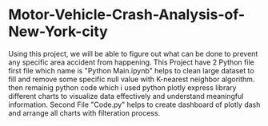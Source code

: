 # Motor-Vehicle-Crash-Analysis-of-New-York-city
Using this project, we will be able to figure out what can be done to prevent any specific area accident from happening.
This Project have 2 Python file first file which name is "Python Main.ipynb" helps to clean large dataset to fill and remove some specific null value with K-nearest neighbor algorithm.
then remainig python code which i used python plotly express library different charts to visualize data effectively and understand meaningful information.
Second File "Code.py" helps to create dashboard of plotly dash and arrange all charts with filteration process.

